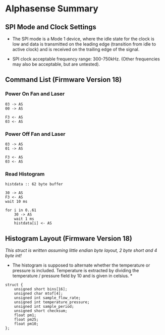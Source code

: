 # Alphasense Summary

## SPI Mode and Clock Settings

* The SPI mode is a Mode 1 device, where the idle state for the clock is low
and data is transmitted on the leading edge (transition from idle to active
clock) and is received on the trailing edge of the signal.

* SPI clock acceptable frequency range: 300-750kHz. (Other frequencies may
also be acceptable, but are untested).

## Command List (Firmware Version 18)

### Power On Fan and Laser

```
03 -> AS
00 -> AS

F3 <- AS
03 <- AS
```

### Power Off Fan and Laser

```
03 -> AS
01 -> AS

F3 <- AS
03 <- AS
```

### Read Histogram

```
histdata :: 62 byte buffer

30 -> AS
F3 <- AS
wait 10 ms

for i in 0..61
    30 -> AS
    wait 1 ms
    histdata[i] <- AS
```

## Histogram Layout (Firmware Version 18)

*This struct is written assuming little endian byte layout, 2 byte short
and 4 byte int!*

* The histogram is supposed to alternate whether the temperature or pressure is included. Temperature is extracted by dividing the temperature / pressure field by 10 and is given in celsius. *

```
struct {
    unsigned short bins[16];
    unsigned char mtof[4];
    unsigned int sample_flow_rate;
    unsigned int temperature_pressure;
    unsigned int sample_period;
    unsigned short checksum;
    float pm1;
    float pm25;
    float pm10;
};
```
